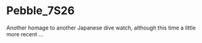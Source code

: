 # Pebble_7S26
Another homage to another Japanese dive watch, although this time a little more recent ...
